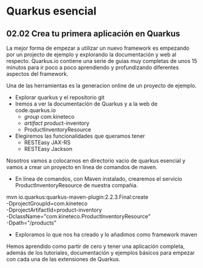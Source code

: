# Quarkus esencial
## 02.02 Crea tu primera aplicación en Quarkus

La mejor forma de empezar a utilizar un nuevo framework es empezando por un projecto de ejemplo y explorando 
la documentación y web al respecto.
Quarkus.io contiene una serie de guias muy completas de unos 15 minutos para ir poco a poco aprendiendo y profundizando
diferentes aspectos del framework.

Una de las herramientas es la generacion online de un proyecto de ejemplo. 

* Explorar quarkus y el repositorio git 
* Iremos a ver la documentación de Quarkus y a la web de code.quarkus.io
  - *group* com.kineteco
  - *artifact* product-inventory
  - ProductInventoryResource
* Elegiremos las funcionalidades que queramos tener
  - RESTEasy JAX-RS
  - RESTEasy Jackson

Nosotros vamos a colocarnos en directorio vacio de quarkus esencial y vamos a crear un proyecto en linea de comandos de maven.  
* En línea de comandos, con Maven instalado, crearemos el servicio ProductInventoryResource de nuestra compañia.


mvn io.quarkus:quarkus-maven-plugin:2.2.3.Final:create \
-DprojectGroupId=com.kineteco \
-DprojectArtifactId=product-inventory \
-DclassName="com.kineteco.ProductInventoryResource" \
-Dpath="/products"

* Exploramos lo que nos ha creado y lo añadimos como framework maven

Hemos aprendido como partir de cero y tener una aplicación completa, además de los tutoriales, documentación y ejemplos
básicos para empezar con cada una de las extensiones de Quarkus.